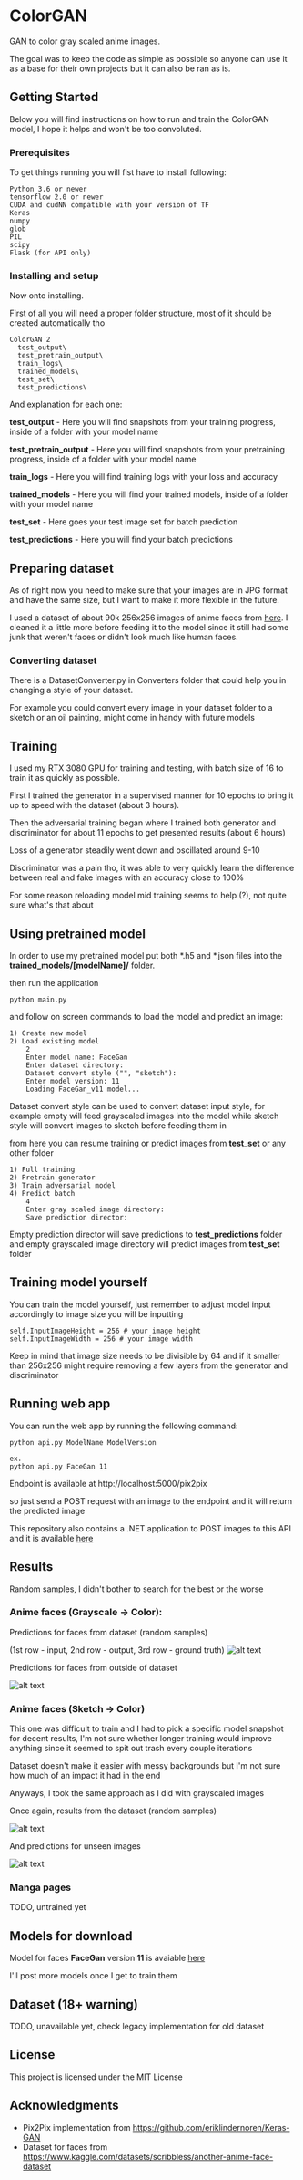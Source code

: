 # ColorGAN

GAN to color gray scaled anime images.

The goal was to keep the code as simple as possible so anyone can use it as a base for their own projects but it can also be ran as is.

## Getting Started

Below you will find instructions on how to run and train the ColorGAN model, I hope it helps and won't be too convoluted. 

### Prerequisites

To get things running you will fist have to install following:

```
Python 3.6 or newer
tensorflow 2.0 or newer
CUDA and cudNN compatible with your version of TF
Keras
numpy
glob
PIL
scipy
Flask (for API only)
```

### Installing and setup

Now onto installing.

First of all you will need a proper folder structure, most of it should be created automatically tho

```
ColorGAN 2
  test_output\
  test_pretrain_output\
  train_logs\
  trained_models\
  test_set\
  test_predictions\
```

And explanation for each one:

**test_output** - Here you will find snapshots from your training progress, inside of a folder with your model name

**test_pretrain_output** - Here you will find snapshots from your pretraining progress, inside of a folder with your model name

**train_logs** - Here you will find training logs with your loss and accuracy

**trained_models** - Here you will find your trained models, inside of a folder with your model name

**test_set** - Here goes your test image set for batch prediction

**test_predictions** - Here you will find your batch predictions

## Preparing dataset

As of right now you need to make sure that your images are in JPG format and have the same size, but I want to make it more flexible in the future.

I used a dataset of about 90k 256x256 images of anime faces from [here](https://www.kaggle.com/datasets/scribbless/another-anime-face-dataset). I cleaned it a little more before feeding it to the model since it still had some junk that weren't faces or didn't look much like human faces.

### Converting dataset

There is a DatasetConverter.py in Converters folder that could help you in changing a style of your dataset.

For example you could convert every image in your dataset folder to a sketch or an oil painting, might come in handy with future models

## Training

I used my RTX 3080 GPU for training and testing, with batch size of 16 to train it as quickly as possible.

First I trained the generator in a supervised manner for 10 epochs to bring it up to speed with the dataset (about 3 hours).

Then the adversarial training began where I trained both generator and discriminator for about 11 epochs to get presented results (about 6 hours)

Loss of a generator steadily went down and oscillated around 9-10

Discriminator was a pain tho, it was able to very quickly learn the difference between real and fake images with an accuracy close to 100%

For some reason reloading model mid training seems to help (?), not quite sure what's that about

## Using pretrained model

In order to use my pretrained model put both *.h5 and *.json files into the **trained_models/[modelName]/** folder.

then run the application

```
python main.py
```

and follow on screen commands to load the model and predict an image:

```
1) Create new model
2) Load existing model
    2
    Enter model name: FaceGan
    Enter dataset directory: 
    Dataset convert style ("", "sketch"):
    Enter model version: 11
    Loading FaceGan_v11 model...
```
Dataset convert style can be used to convert dataset input style, for example empty will feed grayscaled images into the model while sketch style will convert images to sketch before feeding them in

from here you can resume training or predict images from **test_set** or any other folder

```
1) Full training
2) Pretrain generator
3) Train adversarial model
4) Predict batch
    4
    Enter gray scaled image directory:
    Save prediction director:
```

Empty prediction director will save predictions to **test_predictions** folder and empty grayscaled image directory will predict images from **test_set** folder

## Training model yourself

You can train the model yourself, just remember to adjust model input accordingly to image size you will be inputting

```
self.InputImageHeight = 256 # your image height
self.InputImageWidth = 256 # your image width
```

Keep in mind that image size needs to be divisible by 64 and if it smaller than 256x256 might require removing a few layers from the generator and discriminator

## Running web app

You can run the web app by running the following command:

```
python api.py ModelName ModelVersion

ex.
python api.py FaceGan 11
```

Endpoint is available at http://localhost:5000/pix2pix

so just send a POST request with an image to the endpoint and it will return the predicted image

This repository also contains a .NET application to POST images to this API and it is available [here](https://github.com/TheNishishiro/ColorGAN/tree/master/ColorGanInterface) 

## Results

Random samples, I didn't bother to search for the best or the worse

### Anime faces (Grayscale → Color):

Predictions for faces from dataset (random samples)

(1st row - input, 2nd row - output, 3rd row - ground truth)
![alt text](https://raw.githubusercontent.com/TheNishishiro/ColorGAN/master/ColorGAN%202/Example%20outputs/prediction_dataset.png)

Predictions for faces from outside of dataset

![alt text](https://raw.githubusercontent.com/TheNishishiro/ColorGAN/master/ColorGAN%202/Example%20outputs/prediction_unseen.png)

### Anime faces (Sketch → Color)

This one was difficult to train and I had to pick a specific model snapshot for decent results, I'm not sure whether longer training would improve anything since it seemed to spit out trash every couple iterations

Dataset doesn't make it easier with messy backgrounds but I'm not sure how much of an impact it had in the end

Anyways, I took the same approach as I did with grayscaled images

Once again, results from the dataset (random samples)

![alt text](https://raw.githubusercontent.com/TheNishishiro/ColorGAN/master/ColorGAN%202/Example%20outputs/prediction_sketch_dataset.png)

And predictions for unseen images

![alt text](https://raw.githubusercontent.com/TheNishishiro/ColorGAN/master/ColorGAN%202/Example%20outputs/prediction_sketch.png)

### Manga pages

TODO, untrained yet

## Models for download

Model for faces **FaceGan** version **11** is avaiable [here](https://drive.google.com/file/d/1bi4JtNZf7JcVK8VRNaLMaNdrdlK9GmMM/view?usp=sharing)

I'll post more models once I get to train them

## Dataset (18+ warning)

TODO, unavailable yet, check legacy implementation for old dataset

## License

This project is licensed under the MIT License

## Acknowledgments

* Pix2Pix implementation from https://github.com/eriklindernoren/Keras-GAN
* Dataset for faces from https://www.kaggle.com/datasets/scribbless/another-anime-face-dataset
